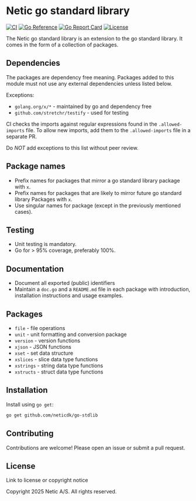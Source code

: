 # Netic go standard library

[![CI](https://github.com/neticdk/go-stdlib/actions/workflows/ci.yaml/badge.svg)](https://github.com/neticdk/go-stdlib/actions/workflows/ci.yaml)
[![Go Reference](https://pkg.go.dev/badge/github.com/neticdk/go-stdlib)](https://pkg.go.dev/github.com/neticdk/go-stdlib)
[![Go Report Card](https://goreportcard.com/badge/github.com/neticdk/go-stdlib)](https://goreportcard.com/report/github.com/neticdk/go-stdlib)
[![License](https://img.shields.io/github/license/neticdk/go-stdlib)](LICENSE)

The Netic go standard library is an extension to the go standard library. It
comes in the form of a collection of packages.

## Dependencies

The packages are dependency free meaning. Packages added to this module must not
use any external dependencies unless listed below.

Exceptions:

- `golang.org/x/*` - maintained by go and dependency free
- `github.com/stretchr/testify` - used for testing

CI checks the imports against regular expressions found in the
`.allowed-imports` file. To allow new imports, add them to the
`.allowed-imports` file in a separate PR.

Do *NOT* add exceptions to this list without peer review.

## Package names

- Prefix names for packages that mirror a go standard library package with `x`.
- Prefix names for packages that are likely to mirror future go standard library
  Packages with `x`.
- Use singular names for package (except in the previously mentioned cases).

## Testing

- Unit testing is mandatory.
- Go for > 95% coverage, preferably 100%.

## Documentation

- Document all exported (public) identifiers
- Maintain a `doc.go` and a `README.md` file in each package with introduction,
  installation instructions and usage examples.

## Packages

- `file` - file operations
- `unit` - unit formatting and conversion package
- `version` - version functions
- `xjson` - JSON functions
- `xset` - set data structure
- `xslices` - slice data type functions
- `xstrings` - string data type functions
- `xstructs` - struct data type functions

## Installation

Install using `go get`:

```bash
go get github.com/neticdk/go-stdlib
```

## Contributing

Contributions are welcome! Please open an issue or submit a pull request.

## License

Link to license or copyright notice

Copyright 2025 Netic A/S. All rights reserved.
